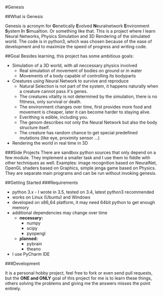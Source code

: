 #Genesis

##What is Genesis

Genesis is acronym for **G**enetically **E**volved **N**euralnetwork **E**nvironment **S**ystem **I**n **S**imualtion. Or something like that.
This is a project where I learn Neural Networks, Physics Simulation and 3D Rendering of the simulated world.
The code is in python3, which was chosen because of the ease of development and to maximize the speed of progress and writing code.

##Goal
Besides learning, this project has some ambitious goals:

- Simulation of a 3D world, with all neccessary physics involved
  - Real simulation of movement of bodies on ground or in water
  - Movements of a body capable of controlling its bodyparts
- Creatures using Neural Network to survive and reproduce
  - Natural Selection is not part of the system, it happens naturally when a creature cannot pass it's genes.
  - The creatures vitality is not determined by the simulation, there is no fittness, only survival or death.
  - The environment changes over time, first provides more food and movement is cheaper, later it can become harder to staying alive.
  - Everithing is edible, including you.
  - The genom describes not only the Neural Network but also the body structure itself.
  - The creature has random chance to get special predefined mutations (like eye, proximity sensor ...)
- Rendering the world in real time in 3D

###Side Projects
There are sandbox python sources that only depend on a few module. They implement a smaller task and I use them to fiddle with other techniques as well. Examples: image recognition based on NeuralNet, OpenGL shaders based on Graphics, simple jenga game based on Physics. They are separate main programs and can be run without invoking genesis.

##Getting Started
###Requirements

- python 3.x - I wrote in 3.5, tested on 3.4, latest python3 recommended
- works on Linux (Ubuntu) and Windows
- developed on x86_64 platform, it may need 64bit python to get enough memory
- additional dependencies may change over time
  - **necessary:**
    - numpy
    - scipy
    - pyopengl
  - **planned:**
    - pybrain
    - theano
- I use PyCharm IDE

###Development

It is a personal hobby project, feel free to fork or even send pull requests, but the **ONE and ONLY** goal of this project for me is to learn these things, others solving the problems and giving me the answers misses the point entirely.
